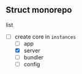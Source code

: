 ## Struct monorepo

list

- [ ] create core in `instances`
  - [ ] app
  - [x] server
  - [ ] bundler
  - [ ] config

